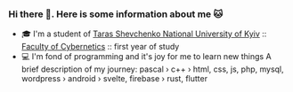 ### Hi there 👋. Here is some information about me 🐱

- 🎓 I'm a student of [Taras Shevchenko National University of Kyiv](http://www.univ.kiev.ua/en/) :: [Faculty of Cybernetics](http://csc.knu.ua/en/) :: first year of study
- 💻 I'm fond of programming and it's joy for me to learn new things
A brief description of my journey: pascal › c++ › html, css, js, php, mysql, wordpress › android › svelte, firebase › rust, flutter 
